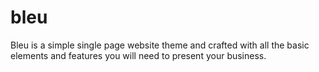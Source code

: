 # bleu
Bleu is a simple single page website theme and crafted with all the basic elements and features you will need to present your business.
